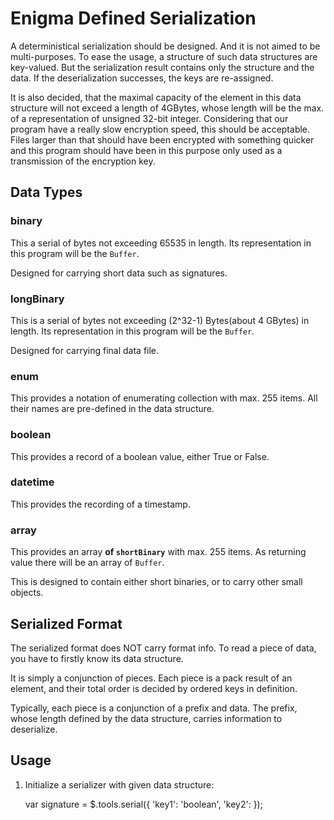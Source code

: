 Enigma Defined Serialization
============================

A deterministical serialization should be designed. And it is not aimed to be
multi-purposes. To ease the usage, a structure of such data structures are
key-valued. But the serialization result contains only the structure and the
data. If the deserialization successes, the keys are re-assigned.

It is also decided, that the maximal capacity of the element in this data
structure will not exceed a length of 4GBytes, whose length will be the max. of
a representation of unsigned 32-bit integer. Considering that our program have
a really slow encryption speed, this should be acceptable. Files larger than
that should have been encrypted with something quicker and this program should
have been in this purpose only used as a transmission of the encryption key.

Data Types
----------

### binary

This a serial of bytes not exceeding 65535 in length. Its representation in
this program will be the `Buffer`.

Designed for carrying short data such as signatures.

### longBinary

This is a serial of bytes not exceeding (2^32-1) Bytes(about 4 GBytes) in
length. Its representation in this program will be the `Buffer`.

Designed for carrying final data file. 

### enum

This provides a notation of enumerating collection with max. 255 items. All
their names are pre-defined in the data structure.

### boolean

This provides a record of a boolean value, either True or False.

### datetime

This provides the recording of a timestamp.

### array

This provides an array __of `shortBinary`__ with max. 255 items. As returning
value there will be an array of `Buffer`.

This is designed to contain either short binaries, or to carry other small
objects.



Serialized Format
-----------------

The serialized format does NOT carry format info. To read a piece of data,
you have to firstly know its data structure.

It is simply a conjunction of pieces. Each piece is a pack result of an
element, and their total order is decided by ordered keys in definition.

Typically, each piece is a conjunction of a prefix and data. The prefix, whose
length defined by the data structure, carries information to deserialize.

Usage
-----

1. Initialize a serializer with given data structure:
    
    var signature = $.tools.serial({
        'key1': 'boolean',
        'key2': 
    });
